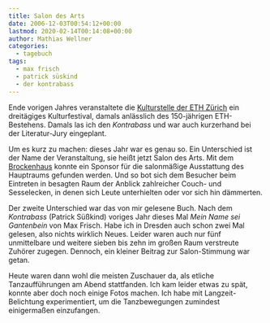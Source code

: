 ```yaml
---
title: Salon des Arts
date: 2006-12-03T00:54:12+00:00
lastmod: 2020-02-14T00:14:08+00:00
author: Mathias Wellner
categories:
  - tagebuch
tags:
  - max frisch
  - patrick süskind
  - der kontrabass
---
```

Ende vorigen Jahres veranstaltete die [Kulturstelle der ETH Zürich](http://www.kulturstelle.ethz.ch) ein dreitägiges Kulturfestival, damals anlässlich des 150-jährigen ETH-Bestehens. Damals las ich den _Kontrabass_ und war auch kurzerhand bei der Literatur-Jury eingeplant.

Um es kurz zu machen: dieses Jahr war es genau so. Ein Unterschied ist der Name der Veranstaltung, sie heißt jetzt Salon des Arts. Mit dem [Brockenhaus](http://www.zuercher-brockenhaus.ch/) konnte ein Sponsor für die salonmäßige Ausstattung des Hauptraums gefunden werden. Und so bot sich dem Besucher beim Eintreten in besagten Raum der Anblick zahlreicher Couch- und Sesselecken, in denen sich Leute unterhielten oder vor sich hin dämmerten.

Der zweite Unterschied war das von mir gelesene Buch. Nach dem _Kontrabass_ (Patrick Süßkind) voriges Jahr dieses Mal _Mein Name sei Gantenbein_ von Max Frisch. Habe ich in Dresden auch schon zwei Mal gelesen, also nichts wirklich Neues. Leider waren auch nur fünf unmittelbare und weitere sieben bis zehn im großen Raum verstreute Zuhörer zugegen. Dennoch, ein kleiner Beitrag zur Salon-Stimmung war getan.

Heute waren dann wohl die meisten Zuschauer da, als etliche Tanzaufführungen am Abend stattfanden. Ich kam leider etwas zu spät, konnte aber doch noch einige Fotos machen. Ich habe mit Langzeit-Belichtung experimentiert, um die Tanzbewegungen zumindest einigermaßen einzufangen. 
